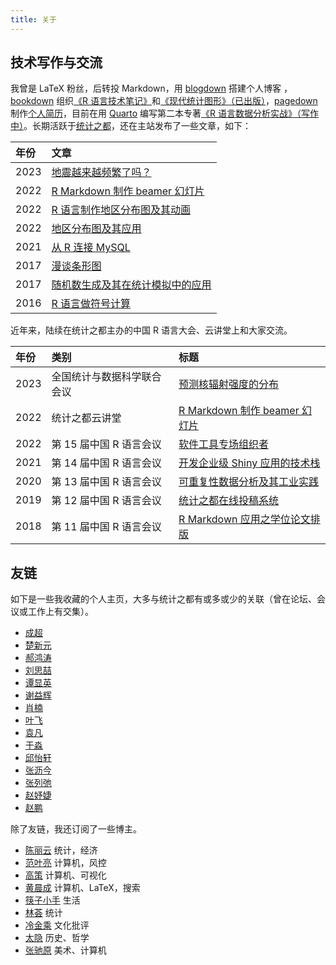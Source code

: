 ```yaml
---
title: 关于
---
```


## 技术写作与交流

我曾是 <span class="latex">L<span>a</span>T<span>e</span>X</span> 粉丝，后转投 Markdown，用 [blogdown](https://github.com/rstudio/blogdown) 搭建个人博客 ，[bookdown](https://github.com/rstudio/bookdown) 组织[《R 语言技术笔记》](https://github.com/XiangyunHuang/notesdown)和[《现代统计图形》（已出版）](https://github.com/XiangyunHuang/msg)，[pagedown](https://github.com/rstudio/pagedown) 制作[个人简历](/vitae/2025-hxy-cv.pdf)，目前在用 [Quarto](https://quarto.org/) 编写第二本专著[《R 语言数据分析实战》（写作中）](https://github.com/XiangyunHuang/data-analysis-in-action)。长期活跃于[统计之都](https://cosx.org/)，还在主站发布了一些文章，如下：

| 年份 | 文章                                                                                   |
|:---------|:------------------------------------------------------|
| 2023 | [地震越来越频繁了吗？](https://cosx.org/2023/02/earthquake/)                           |
| 2022 | [R Markdown 制作 beamer 幻灯片](https://cosx.org/2022/08/beamer-not-down/)             |
| 2022 | [R 语言制作地区分布图及其动画](https://cosx.org/2022/07/choropleth-map-animation/)     |
| 2022 | [地区分布图及其应用](https://cosx.org/2022/05/choropleth-map/)                         |
| 2021 | [从 R 连接 MySQL](https://cosx.org/2020/06/connect-mysql-from-r/)                      |
| 2017 | [漫谈条形图](https://cosx.org/2017/10/discussion-about-bar-graph/)                     |
| 2017 | [随机数生成及其在统计模拟中的应用](https://cosx.org/2017/05/random-number-generation/) |
| 2016 | [R 语言做符号计算](https://cosx.org/2016/07/r-symbol-calculate)                        |

近年来，陆续在统计之都主办的中国 R 语言大会、云讲堂上和大家交流。

| 年份 | 类别                       | 标题                                                                                       |
|:----------|:------------------------|:--------------------------------|
| 2023 | 全国统计与数据科学联合会议 | [预测核辐射强度的分布](/slide/2023/rongelap-prediction.html#/title-slide)                  |
| 2022 | 统计之都云讲堂             | [R Markdown 制作 beamer 幻灯片](https://www.bilibili.com/video/BV1GP411j7pJ/)              |
| 2022 | 第 15 届中国 R 语言会议    | [软件工具专场组织者](https://space.bilibili.com/22035559/channel/collectiondetail?sid=871909)                                                                         |
| 2021 | 第 14 届中国 R 语言会议    | [开发企业级 Shiny 应用的技术栈](https://www.bilibili.com/video/BV1FY411s7iv/)              |
| 2020 | 第 13 届中国 R 语言会议    | [可重复性数据分析及其工业实践](https://www.bilibili.com/video/BV1Vp4y1B7N1/)               |
| 2019 | 第 12 届中国 R 语言会议    | [统计之都在线投稿系统](/slide/2019/chinar12th-cos-blogdown.html) |
| 2018 | 第 11 届中国 R 语言会议    | [R Markdown 应用之学位论文排版](/slide/2018/chinar11th.pdf)      |

## 友链

如下是一些我收藏的个人主页，大多与统计之都有或多或少的关联（曾在论坛、会议或工作上有交集）。

-   [成超](https://fenguoerbian.netlify.app/)
-   [楚新元](https://cxy.rbind.io/)
-   [郝鸿涛](https://hongtaoh.com/) 
-   [刘思喆](https://bjt.name/) 
-   [谭显英](https://shrektan.com/) 
-   [谢益辉](https://yihui.org/)
-   [肖楠](https://nanx.me/) 
-   [叶飞](https://blog.yfei.page/) 
-   [袁凡](https://yuanfan.rbind.io/)
-   [于淼](https://yufree.cn/)
-   [邱怡轩](https://statr.me/) 
-   [张沥今](https://lijinzhang.com/) 
-   [张列弛](https://www.liechi.org/) 
-   [赵妤婕](https://sites.google.com/view/yujie-zhao) 
-   [赵鹏](https://connect.xjtlu.edu.cn/user/pengzhao/zhcn)

除了友链，我还订阅了一些博主。

-   [陈丽云](https://www.loyhome.com/) 统计，经济
-   [范叶亮](https://leovan.me/) 计算机，风控
-   [高策](https://gaocegege.com/Blog/) 计算机、可视化
-   [黄晨成](https://liam.page/) 计算机、LaTeX，搜索
-   [筷子小手](https://www.macin.org/) 生活
-   [林荟](https://linhui.org/) 统计
-   [冷金乘](https://stephenleng.com/) 文化批评
-   [太隐](https://wangyurui.com/) 历史、哲学
-   [张驰原](https://pluskid.org/) 美术、计算机


<!--
近些年，因为统计之都和网上冲浪认识了一些人，也有一些人想去认识。不时去逛逛他（她）们的主页，会发现有意思的地方。（按姓氏拼音排序）

-   [陈诗](https://www.macin.org/) 生活
-   [邓东升](https://ddswhu.me/) LaTeX
-   [付永超](https://s0521.github.io/) R 语言、生物
-   [古杰娜](https://www.jienamclellan.com/) Shiny
-   [Jin Li](https://jinli.link/) Julia
-   [任坤](https://renkun.me/) R 语言、对冲基金
-   [苏玮](https://swsoyee.vercel.app/) 前端
-   [宋骁](https://xsong.ltd/) SQL
-   [吴诗涛](https://shitao.netlify.app/) R 语言
-   [夏骁凯](https://xiaokai.me/) 心理学、医生
-   [叶寻](https://cyrusyip.org/en/) Linux
-   [颜林林](https://yanlinlin.cn/) 生物
-   [张铜川](https://tc.rbind.io/) R 语言、生物
-   [张丹](http://fens.me/) R 语言
-->
